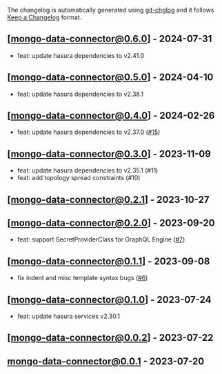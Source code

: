 The changelog is automatically generated using [git-chglog](https://github.com/git-chglog/git-chglog) and it follows [Keep a Changelog](https://keepachangelog.com) format.

<a name="mongo-data-connector@0.6.0"></a>
## [mongo-data-connector@0.6.0] - 2024-07-31
- feat: update hasura dependencies to v2.41.0

<a name="mongo-data-connector@0.5.0"></a>
## [mongo-data-connector@0.5.0] - 2024-04-10
- feat: update hasura dependencies to v2.38.1 

<a name="mongo-data-connector@0.4.0"></a>
## [mongo-data-connector@0.4.0] - 2024-02-26
- feat: update hasura dependencies to v2.37.0 ([#15](https://github.com/hasura/helm-charts/pull/15))

<a name="mongo-data-connector@0.3.0"></a>
## [mongo-data-connector@0.3.0] - 2023-11-09
- feat: update hasura dependencies to v2.35.1 (#11)
- feat: add topology spread constraints (#10)

<a name="mongo-data-connector@0.2.1"></a>
## [mongo-data-connector@0.2.1] - 2023-10-27

<a name="mongo-data-connector@0.2.0"></a>
## [mongo-data-connector@0.2.0] - 2023-09-20
- feat: support SecretProviderClass for GraphQL Engine ([#7](https://github.com/hasura/helm-charts/issues/7))

<a name="mongo-data-connector@0.1.1"></a>
## [mongo-data-connector@0.1.1] - 2023-09-08
- fix indent and misc template syntax bugs ([#6](https://github.com/hasura/helm-charts/issues/6))

<a name="mongo-data-connector@0.1.0"></a>
## [mongo-data-connector@0.1.0] - 2023-07-24
- feat: update hasura services v2.30.1

<a name="mongo-data-connector@0.0.2"></a>
## [mongo-data-connector@0.0.2] - 2023-07-22

<a name="mongo-data-connector@0.0.1"></a>
## mongo-data-connector@0.0.1 - 2023-07-20
